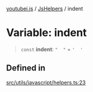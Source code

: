 [youtubei.js](../../../README.md) / [JsHelpers](../README.md) / indent

# Variable: indent

> `const` **indent**: `"  "` = `'  '`

## Defined in

[src/utils/javascript/helpers.ts:23](https://github.com/LuanRT/YouTube.js/blob/af92984523f90200a18314b94478a2697c9deab0/src/utils/javascript/helpers.ts#L23)
